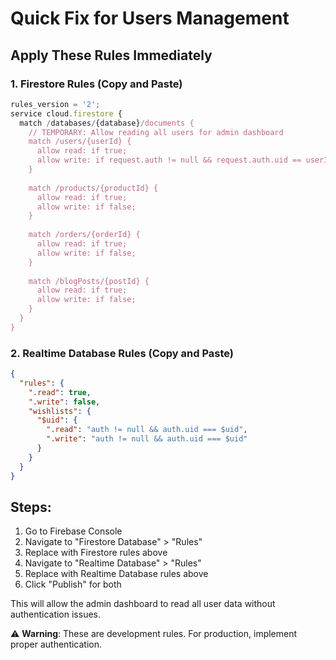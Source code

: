 # Quick Fix for Users Management

## Apply These Rules Immediately

### 1. Firestore Rules (Copy and Paste)
```javascript
rules_version = '2';
service cloud.firestore {
  match /databases/{database}/documents {
    // TEMPORARY: Allow reading all users for admin dashboard
    match /users/{userId} {
      allow read: if true;
      allow write: if request.auth != null && request.auth.uid == userId;
    }
    
    match /products/{productId} {
      allow read: if true;
      allow write: if false;
    }
    
    match /orders/{orderId} {
      allow read: if true;
      allow write: if false;
    }
    
    match /blogPosts/{postId} {
      allow read: if true;
      allow write: if false;
    }
  }
}
```

### 2. Realtime Database Rules (Copy and Paste)
```json
{
  "rules": {
    ".read": true,
    ".write": false,
    "wishlists": {
      "$uid": {
        ".read": "auth != null && auth.uid === $uid",
        ".write": "auth != null && auth.uid === $uid"
      }
    }
  }
}
```

## Steps:
1. Go to Firebase Console
2. Navigate to "Firestore Database" > "Rules"
3. Replace with Firestore rules above
4. Navigate to "Realtime Database" > "Rules"  
5. Replace with Realtime Database rules above
6. Click "Publish" for both

This will allow the admin dashboard to read all user data without authentication issues.

⚠️ **Warning**: These are development rules. For production, implement proper authentication.